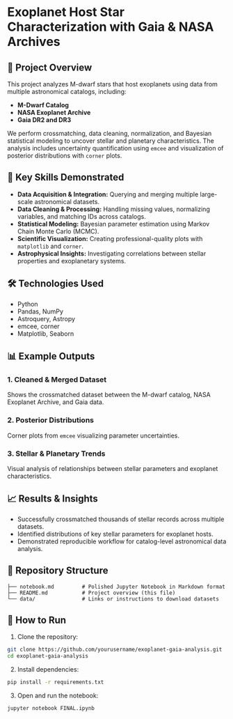 # Exoplanet Host Star Characterization with Gaia & NASA Archives

## 📌 Project Overview
This project analyzes M-dwarf stars that host exoplanets using data from multiple astronomical catalogs, including:
- **M-Dwarf Catalog**
- **NASA Exoplanet Archive**
- **Gaia DR2 and DR3**

We perform crossmatching, data cleaning, normalization, and Bayesian statistical modeling to uncover stellar and planetary characteristics. The analysis includes uncertainty quantification using `emcee` and visualization of posterior distributions with `corner` plots.

## 🚀 Key Skills Demonstrated
- **Data Acquisition & Integration:** Querying and merging multiple large-scale astronomical datasets.
- **Data Cleaning & Processing:** Handling missing values, normalizing variables, and matching IDs across catalogs.
- **Statistical Modeling:** Bayesian parameter estimation using Markov Chain Monte Carlo (MCMC).
- **Scientific Visualization:** Creating professional-quality plots with `matplotlib` and `corner`.
- **Astrophysical Insights:** Investigating correlations between stellar properties and exoplanetary systems.

## 🛠️ Technologies Used
- Python
- Pandas, NumPy
- Astroquery, Astropy
- emcee, corner
- Matplotlib, Seaborn

## 📊 Example Outputs
### 1. Cleaned & Merged Dataset
Shows the crossmatched dataset between the M-dwarf catalog, NASA Exoplanet Archive, and Gaia data.

### 2. Posterior Distributions
Corner plots from `emcee` visualizing parameter uncertainties.

### 3. Stellar & Planetary Trends
Visual analysis of relationships between stellar parameters and exoplanet characteristics.

## 📈 Results & Insights
- Successfully crossmatched thousands of stellar records across multiple datasets.
- Identified distributions of key stellar parameters for exoplanet hosts.
- Demonstrated reproducible workflow for catalog-level astronomical data analysis.

## 📂 Repository Structure
```
├── notebook.md         # Polished Jupyter Notebook in Markdown format
├── README.md           # Project overview (this file)
└── data/               # Links or instructions to download datasets
```

## 📜 How to Run
1. Clone the repository:
```bash
git clone https://github.com/yourusername/exoplanet-gaia-analysis.git
cd exoplanet-gaia-analysis
```
2. Install dependencies:
```bash
pip install -r requirements.txt
```
3. Open and run the notebook:
```bash
jupyter notebook FINAL.ipynb
```
